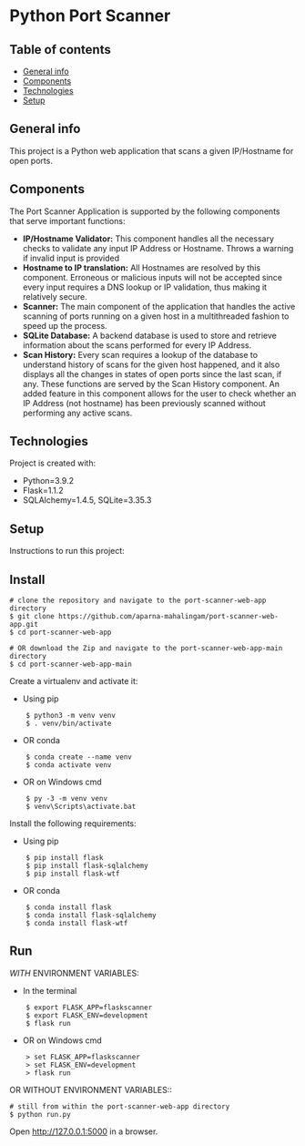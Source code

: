Python Port Scanner
=====================

## Table of contents
* [General info](#general-info)
* [Components](#components)
* [Technologies](#technologies)
* [Setup](#setup)

## General info
This project is a Python web application that scans a given IP/Hostname for open ports.

## Components
The Port Scanner Application is supported by the following components that serve important functions:
- **IP/Hostname Validator:** This component handles all the necessary checks to validate any input IP Address or Hostname. Throws a warning if invalid input is provided
- **Hostname to IP translation:** All Hostnames are resolved by this component. Erroneous or malicious inputs will not be accepted since every input requires a DNS lookup or IP validation, thus making it relatively secure. 
- **Scanner:** The main component of the application that handles the active scanning of ports running on a given host in a multithreaded fashion to speed up the process.
- **SQLite Database:** A backend database is used to store and retrieve information about the scans performed for every IP Address.
- **Scan History:** Every scan requires a lookup of the database to understand history of scans for the given host happened, and it also displays all the changes in states of open ports since the last scan, if any. These functions are served by the Scan History component. An added feature in this component allows for the user to check whether an IP Address (not hostname) has been previously scanned without performing any active scans. 
	
## Technologies
Project is created with:
* Python=3.9.2
* Flask=1.1.2
* SQLAlchemy=1.4.5, SQLite=3.35.3
	
## Setup
Instructions to run this project:

Install
-------

    # clone the repository and navigate to the port-scanner-web-app directory
    $ git clone https://github.com/aparna-mahalingam/port-scanner-web-app.git
    $ cd port-scanner-web-app
    
    # OR download the Zip and navigate to the port-scanner-web-app-main directory
    $ cd port-scanner-web-app-main

Create a virtualenv and activate it:

* Using pip
```
    $ python3 -m venv venv
    $ . venv/bin/activate
```
* OR conda
```
    $ conda create --name venv
    $ conda activate venv
```
* OR on Windows cmd
```
    $ py -3 -m venv venv
    $ venv\Scripts\activate.bat
```
Install the following requirements:

* Using pip
```
    $ pip install flask
    $ pip install flask-sqlalchemy
    $ pip install flask-wtf
```
* OR conda
```
    $ conda install flask
    $ conda install flask-sqlalchemy
    $ conda install flask-wtf
```
Run
---

_WITH_ ENVIRONMENT VARIABLES:

* In the terminal
```
    $ export FLASK_APP=flaskscanner
    $ export FLASK_ENV=development
    $ flask run
```
* OR on Windows cmd
```
    > set FLASK_APP=flaskscanner
    > set FLASK_ENV=development
    > flask run
```
OR WITHOUT ENVIRONMENT VARIABLES::

    # still from within the port-scanner-web-app directory
    $ python run.py
    

Open http://127.0.0.1:5000 in a browser.
